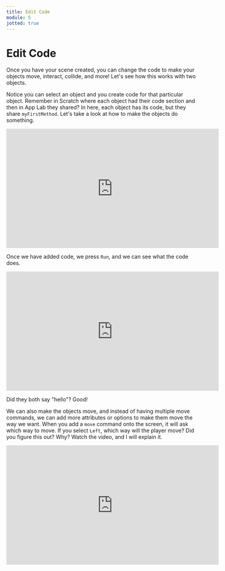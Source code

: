 ```yaml
---
title: Edit Code
module: 5
jotted: true
---
```


# Edit Code

Once you have your scene created, you can change the code to make your objects move, interact, collide, and more!  Let's see how this works with two objects.

Notice you can select an object and you create code for that particular object.  Remember in Scratch where each object had their code section and then in App Lab they shared?  In here, each object has its code, but they share `myFirstMethod`.  Let's take a look at how to make the objects do something.

<!-- video -->
<iframe width="560" height="315" src="https://umontana.zoom.us/recording/share/8__vo6lX7JNDGXsn7thph83jv64KOIKCY6K7iGu5h6mwIumekTziMw" frameborder="0" allow="accelerometer; autoplay; encrypted-media; gyroscope; picture-in-picture" allowfullscreen></iframe>

Once we have added code, we press `Run`, and we can see what the code does.

<!-- video -->
<iframe width="560" height="315" src="https://umontana.zoom.us/recording/share/lEFoevgFL4lyvE_iUXyilsJREInnnssdaLv_7gr1gGKwIumekTziMw" frameborder="0" allow="accelerometer; autoplay; encrypted-media; gyroscope; picture-in-picture" allowfullscreen></iframe>

Did they both say "hello"?  Good!

We can also make the objects move, and instead of having multiple move commands, we can add more attributes or options to make them move the way we want.  When you add a `move` command onto the screen, it will ask which way to move.  If you select `Left`, which way will the player move? Did you figure this out? Why?  Watch the video, and I will explain it.

<!-- video -->
<iframe width="560" height="315" src="https://umontana.zoom.us/recording/share/acUqm_P2z69T7TYEnzgk1IB-jj1AHz4kOeKucmd5o96wIumekTziMw" frameborder="0" allow="accelerometer; autoplay; encrypted-media; gyroscope; picture-in-picture" allowfullscreen></iframe>